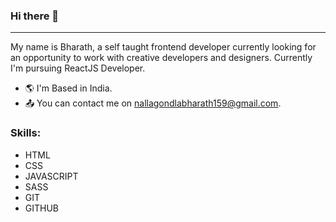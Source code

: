 ### Hi there 👋

---

<!--
**bharath090909/bharath090909** is a ✨ _special_ ✨ repository because its `README.md` (this file) appears on your GitHub profile.

Here are some ideas to get you started:

- 🔭 I’m currently working on ...
- 🌱 I’m currently learning ...
- 👯 I’m looking to collaborate on ...
- 🤔 I’m looking for help with ...
- 💬 Ask me about ...
- 📫 How to reach me: ...
- 😄 Pronouns: ...
- ⚡ Fun fact: ...
-->
My name is Bharath, a self taught frontend developer currently looking for an opportunity to work with creative developers and designers. Currently I'm pursuing ReactJS Developer.

- 🌎 I'm Based in India.
- 📤 You can contact me on nallagondlabharath159@gmail.com.

### Skills:

- HTML 
- CSS  
- JAVASCRIPT  
- SASS  
- GIT  
- GITHUB 

